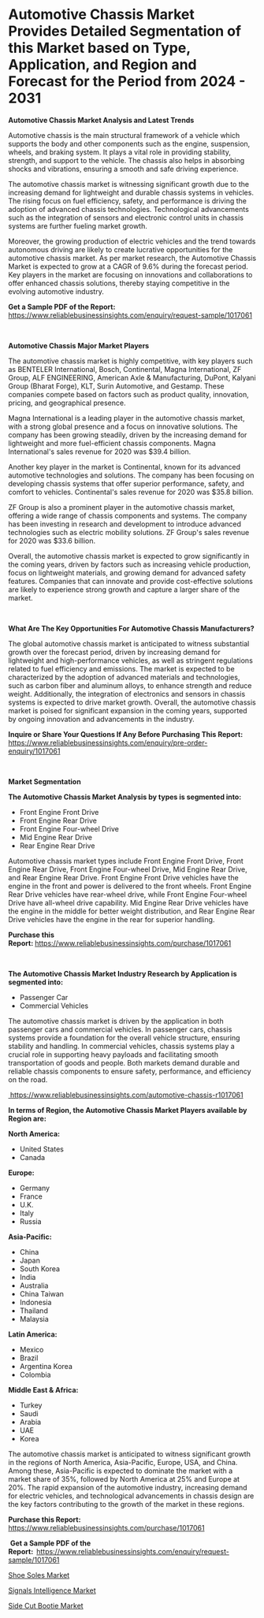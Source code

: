 <p><h1>Automotive Chassis Market Provides Detailed Segmentation of this Market based on Type, Application, and Region and Forecast for the Period from 2024 - 2031</h1></p><p><strong>Automotive Chassis Market Analysis and Latest Trends</strong></p>
<p><p>Automotive chassis is the main structural framework of a vehicle which supports the body and other components such as the engine, suspension, wheels, and braking system. It plays a vital role in providing stability, strength, and support to the vehicle. The chassis also helps in absorbing shocks and vibrations, ensuring a smooth and safe driving experience.</p><p>The automotive chassis market is witnessing significant growth due to the increasing demand for lightweight and durable chassis systems in vehicles. The rising focus on fuel efficiency, safety, and performance is driving the adoption of advanced chassis technologies. Technological advancements such as the integration of sensors and electronic control units in chassis systems are further fueling market growth.</p><p>Moreover, the growing production of electric vehicles and the trend towards autonomous driving are likely to create lucrative opportunities for the automotive chassis market. As per market research, the Automotive Chassis Market is expected to grow at a CAGR of 9.6% during the forecast period. Key players in the market are focusing on innovations and collaborations to offer enhanced chassis solutions, thereby staying competitive in the evolving automotive industry.</p></p>
<p><strong>Get a Sample PDF of the Report:&nbsp;</strong> <a href="https://www.reliablebusinessinsights.com/enquiry/request-sample/1017061">https://www.reliablebusinessinsights.com/enquiry/request-sample/1017061</a></p>
<p>&nbsp;</p>
<p><strong>Automotive Chassis Major Market Players</strong></p>
<p><p>The automotive chassis market is highly competitive, with key players such as BENTELER International, Bosch, Continental, Magna International, ZF Group, ALF ENGINEERING, American Axle & Manufacturing, DuPont, Kalyani Group (Bharat Forge), KLT, Surin Automotive, and Gestamp. These companies compete based on factors such as product quality, innovation, pricing, and geographical presence.</p><p>Magna International is a leading player in the automotive chassis market, with a strong global presence and a focus on innovative solutions. The company has been growing steadily, driven by the increasing demand for lightweight and more fuel-efficient chassis components. Magna International's sales revenue for 2020 was $39.4 billion.</p><p>Another key player in the market is Continental, known for its advanced automotive technologies and solutions. The company has been focusing on developing chassis systems that offer superior performance, safety, and comfort to vehicles. Continental's sales revenue for 2020 was $35.8 billion.</p><p>ZF Group is also a prominent player in the automotive chassis market, offering a wide range of chassis components and systems. The company has been investing in research and development to introduce advanced technologies such as electric mobility solutions. ZF Group's sales revenue for 2020 was $33.6 billion.</p><p>Overall, the automotive chassis market is expected to grow significantly in the coming years, driven by factors such as increasing vehicle production, focus on lightweight materials, and growing demand for advanced safety features. Companies that can innovate and provide cost-effective solutions are likely to experience strong growth and capture a larger share of the market.</p></p>
<p>&nbsp;</p>
<p><strong>What Are The Key Opportunities For Automotive Chassis Manufacturers?</strong></p>
<p><p>The global automotive chassis market is anticipated to witness substantial growth over the forecast period, driven by increasing demand for lightweight and high-performance vehicles, as well as stringent regulations related to fuel efficiency and emissions. The market is expected to be characterized by the adoption of advanced materials and technologies, such as carbon fiber and aluminum alloys, to enhance strength and reduce weight. Additionally, the integration of electronics and sensors in chassis systems is expected to drive market growth. Overall, the automotive chassis market is poised for significant expansion in the coming years, supported by ongoing innovation and advancements in the industry.</p></p>
<p><strong>Inquire or Share Your Questions If Any Before Purchasing This Report:</strong> <a href="https://www.reliablebusinessinsights.com/enquiry/pre-order-enquiry/1017061">https://www.reliablebusinessinsights.com/enquiry/pre-order-enquiry/1017061</a></p>
<p>&nbsp;</p>
<p><strong>Market Segmentation</strong></p>
<p><strong>The Automotive Chassis Market Analysis by types is segmented into:</strong></p>
<p><ul><li>Front Engine Front Drive</li><li>Front Engine Rear Drive</li><li>Front Engine Four-wheel Drive</li><li>Mid Engine Rear Drive</li><li>Rear Engine Rear Drive</li></ul></p>
<p><p>Automotive chassis market types include Front Engine Front Drive, Front Engine Rear Drive, Front Engine Four-wheel Drive, Mid Engine Rear Drive, and Rear Engine Rear Drive. Front Engine Front Drive vehicles have the engine in the front and power is delivered to the front wheels. Front Engine Rear Drive vehicles have rear-wheel drive, while Front Engine Four-wheel Drive have all-wheel drive capability. Mid Engine Rear Drive vehicles have the engine in the middle for better weight distribution, and Rear Engine Rear Drive vehicles have the engine in the rear for superior handling.</p></p>
<p><strong>Purchase this Report:&nbsp;</strong><a href="https://www.reliablebusinessinsights.com/purchase/1017061">https://www.reliablebusinessinsights.com/purchase/1017061</a></p>
<p>&nbsp;</p>
<p><strong>The Automotive Chassis Market Industry Research by Application is segmented into:</strong></p>
<p><ul><li>Passenger Car</li><li>Commercial Vehicles</li></ul></p>
<p><p>The automotive chassis market is driven by the application in both passenger cars and commercial vehicles. In passenger cars, chassis systems provide a foundation for the overall vehicle structure, ensuring stability and handling. In commercial vehicles, chassis systems play a crucial role in supporting heavy payloads and facilitating smooth transportation of goods and people. Both markets demand durable and reliable chassis components to ensure safety, performance, and efficiency on the road.</p></p>
<p><a href="https://www.reliablebusinessinsights.com/automotive-chassis-r1017061">&nbsp;https://www.reliablebusinessinsights.com/automotive-chassis-r1017061</a></p>
<p><strong>In terms of Region, the Automotive Chassis Market Players available by Region are:</strong></p>
<p>
    <p> <strong> North America: </strong>
        <ul>
            <li>United States</li>
            <li>Canada</li>
        </ul>
        </p> 
    <p> <strong> Europe: </strong>
        <ul>
            <li>Germany</li>
            <li>France</li>
            <li>U.K.</li>
            <li>Italy</li>
            <li>Russia</li>
        </ul>
        </p> 
    <p> <strong> Asia-Pacific: </strong>
        <ul>
            <li>China</li>
            <li>Japan</li>
            <li>South Korea</li>
            <li>India</li>
            <li>Australia</li>
            <li>China Taiwan</li>
            <li>Indonesia</li>
            <li>Thailand</li>
            <li>Malaysia</li>
        </ul>
        </p> 
    <p> <strong> Latin America: </strong>
        <ul>
            <li>Mexico</li>
            <li>Brazil</li>
            <li>Argentina Korea</li>
            <li>Colombia</li>
        </ul>
        </p> 
    <p> <strong> Middle East & Africa: </strong>
        <ul>
            <li>Turkey</li>
            <li>Saudi</li>
            <li>Arabia</li>
            <li>UAE</li>
            <li>Korea</li>
        </ul>
    </p>
    </p>
<p><p>The automotive chassis market is anticipated to witness significant growth in the regions of North America, Asia-Pacific, Europe, USA, and China. Among these, Asia-Pacific is expected to dominate the market with a market share of 35%, followed by North America at 25% and Europe at 20%. The rapid expansion of the automotive industry, increasing demand for electric vehicles, and technological advancements in chassis design are the key factors contributing to the growth of the market in these regions.</p></p>
<p><strong>Purchase this Report: </strong><a href="https://www.reliablebusinessinsights.com/purchase/1017061">https://www.reliablebusinessinsights.com/purchase/1017061</a></p>
<p>&nbsp;<strong>Get a Sample PDF of the Report:&nbsp;&nbsp;</strong><a href="https://www.reliablebusinessinsights.com/enquiry/request-sample/1017061">https://www.reliablebusinessinsights.com/enquiry/request-sample/1017061</a></p>
<p><strong></strong></p>
<p><p><a href="https://view.publitas.com/reportprime-1/deep-dive-into-the-shoe-soles-market-itstrends-market-segmentation-and-competitive-analysis/">Shoe Soles Market</a></p><p><a href="https://view.publitas.com/reportprime-1/global-signals-intelligence-market-by-product-type-by-application-by-region-and-companies-industry-segment-outlook-market-assessment-competition-scenario-trends-and-forecast-2024-2031/">Signals Intelligence Market</a></p><p><a href="https://view.publitas.com/reportprime-1/global-side-cut-bootie-market-sector-types-applications-market-player-strategies-regional-growth-insights-and-future-projections-2024-2031/">Side Cut Bootie Market</a></p></p>